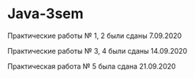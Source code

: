 # Java-3sem
Практические работы № 1, 2 были сданы 7.09.2020

Практические работы № 3, 4 были сданы 14.09.2020

Практическая работа № 5 была сдана 21.09.2020
